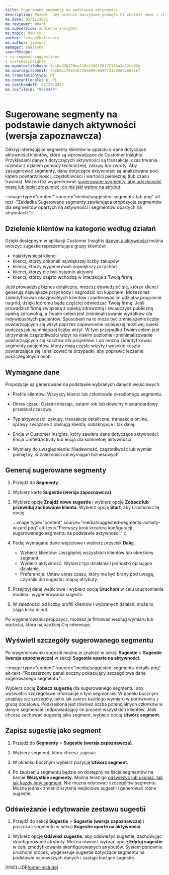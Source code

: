 ```yaml
---
title: Sugerowane segmenty na podstawie aktywności.
description: Pozwól, aby uczenie maszynowe pomogło Ci znaleźć nowe i interesujące segmenty na podstawie aktywności klientów.
ms.date: 05/11/2021
ms.reviewer: mhart
ms.subservice: audience-insights
ms.topic: how-to
author: JimsonChalissery
ms.author: jimsonc
manager: shellyha
searchScope:
- ci-segment-suggestions
- customerInsights
ms.openlocfilehash: 9c10a32b770ea110a1166f20f72116a3a12cb92e
ms.sourcegitcommit: 73cb021760516729e696c9a90731304d92e0e1ef
ms.translationtype: HT
ms.contentlocale: pl-PL
ms.lasthandoff: 02/25/2022
ms.locfileid: "8354476"
---
```

# <a name="suggested-segments-based-on-activity-data-preview"></a>Sugerowane segmenty na podstawie danych aktywności (wersja zapoznawcza)

Odkryj interesujące segmenty klientów w oparciu o dane dotyczące aktywności klientów, które są wprowadzane do Customer Insights. Przykładami danych dotyczących aktywności są transakcje, czas trwania rozmów z działem pomocy technicznej, zakupy lub zwroty. Aby zasugerować segmenty, dane dotyczące aktywności są analizowane pod kątem powtarzalności, częstotliwości i wartości pieniężnej (lub czasu trwania). Można też wygenerować [sugerowane segmenty, aby udoskonalić miarę lub lepiej zrozumieć, co ma jaki wpływ na atrybut](suggested-segments.md).

:::image type="content" source="media/suggested-segments-tab.png" alt-text="Zakładka Sugerowane segmenty zawierająca propozycje segmentów dla segmentów opartych na aktywności i segmentów opartych na atrybutach.":::

## <a name="categorize-customers-by-activity"></a>Dzielenie klientów na kategorie według działań

Dzięki dostępnym w aplikacji Customer Insights [danym z aktywności](activities.md) można tworzyć sugestie reprezentujące grupy klientów:

- najaktywniejsi klienci 
- klienci, którzy dokonali największej liczby zakupów 
- klienci, którzy wygenerowali największy przychód 
- klienci, którzy nie byli ostatnio aktywni 
- klienci, którzy często wchodzą w interakcje z Twoją firmą  

Jeśli prowadzisz biznes detaliczny, możesz dowiedzieć się, którzy klienci generują największe przychody i nagrodzić ich kuponem. Możesz też zidentyfikować okazjonalnych klientów i zaoferować im udział w programie nagród, dzięki któremu będą częściej odwiedzać Twoją firmę.
Jeśli prowadzisz firmę związaną z opieką zdrowotną i świadczysz publiczną opiekę zdrowotną, a Twoim celem jest zminimalizowanie wydatków dla indywidualnych pacjentów. Sposobem na to może być zmniejszenie liczby powtarzających się wizyt poprzez zapewnienie najlepszej możliwej opieki podczas jak najmniejszej liczby wizyt. W tym przypadku Twoim celem jest utrzymanie częstotliwości wizyt na niskim poziomie i zminimalizowanie powtarzających się kosztów dla pacjentów. Lub można zidentyfikować segmenty pacjentów, którzy mają częste wizyty i wysokie koszty powtarzające się i analizować te przypadki, aby poprawić leczenie poszczególnych osób. 

## <a name="required-data"></a>Wymagane dane

Propozycje są generowane na podstawie wybranych danych wejściowych. 

- Profile klientów: Wszyscy klienci lub członkowie określonego segmentu. 

- Okres czasu: Ostatni miesiąc, ostatni rok lub dowolny niestandardowy przedział czasowy.

- Typ aktywności: zakupy, transakcje detaliczne, transakcje online, sprawy związane z obsługą klienta, subskrypcje i tak dalej.  

- Encja w Customer Insights, który zawiera dane dotyczące aktywności: Encja UnifiedActivity lub encja dla konkretnej aktywności. 

- Wymiary do uwzględnienia: Niedawność, częstotliwość lub wymiar pieniężny, w zależności od wymagań biznesowych.

## <a name="generate-suggested-segments"></a>Generuj sugerowane segmenty

1. Przejdź do **Segmenty**.

1. Wybierz kartę **Sugestie (wersja zapoznawcza)**.

1. Wybierz opcję **Znajdź nowe sugestie** i wybierz opcję **Zobacz lub przewiduj zachowanie klienta**. Wybierz opcję **Start**, aby uruchomić tę opcję.

   :::image type="content" source="media/suggested-segments-activity-wizard.png" alt-text="Pierwszy krok kreatora konfiguracji sugerowanego segmentu na podstawie aktywności.":::

1. Podaj wymagane dane wejściowe i wybierz przycisk **Dalej**.

   - Wybierz klientów: Uwzględnij wszystkich klientów lub określony segment.
   - Wybierz aktywność: Wybierz typ działania i jednostki opisujące działanie.
   - Preferencje: Ustaw okres czasu, który ma być brany pod uwagę, czynniki dla sugestii i mapuj atrybuty.

1. Przejrzyj dane wejściowe i wybierz opcję **Uruchom** w celu uruchomienia modelu i wygenerowania sugestii.

1. W zależności od liczby profili klientów i wybranych działań, może to zająć kilka minut. 

Po wygenerowaniu propozycji, możesz je filtrować według wymiaru lub wartości, która najbardziej Cię interesuje. 

## <a name="view-details-of-a-suggested-segment"></a>Wyświetl szczegóły sugerowanego segmentu

Po wygenerowaniu sugestii można je znaleźć w sekcji **Sugestie** > **Sugestie (wersja zapoznawcza)** w sekcji **Sugestie oparte na aktywności**.

:::image type="content" source="media/suggested-segments-details.png" alt-text="Rozszerzony panel boczny pokazujący szczegółowe dane sugerowanego segmentu.":::

Wybierz opcję **Zobacz sugestię** dla sugerowanego segmentu, aby wyświetlić szczegółowe informacje o tym segmencie. W panelu bocznym znajdują się szczegóły, takie jak zakres każdego wymiaru w porównaniu z grupą docelową. Podkreślona jest również liczba potencjalnych członków w danym segmencie i odpowiadający im procent wszystkich klientów. Jeśli chcesz zachować sugestię jako segment, wybierz opcję **Utwórz segment**.    

## <a name="save-a-suggestion-as-a-segment"></a>Zapisz sugestię jako segment

1. Przejdź do **Segmenty** > **Sugestie (wersja zapoznawcza)**.

1. Wybierz segment, który chcesz zapisać. 

1. W okienku bocznym wybierz pozycję **Utwórz segment**. 

1. Po zapisaniu segmentu będzie on dostępny na liście segmentów na karcie **Wszystkie segmenty**. Można teraz go [odświeżyć lub usunąć, tak jak każdy inny segment](segments.md). Nie można edytować szczegółów segmentu. Można jednak zmienić kryteria wejściowe sugestii i generować różne sugestie.

## <a name="refresh-or-edit-a-set-of-suggestions"></a>Odświeżanie i edytowanie zestawu sugestii

1. Przejdź do sekcji **Sugestie** > **Sugestie (wersja zapoznawcza)** i poszukać segmentu w sekcji **Sugestie oparte na aktywności**.

1. Wybierz opcję **Odśwież sugestie**, aby odświeżyć sugestie, zachowując skonfigurowane atrybuty. Można również wybrać opcję **Edytuj sugestie** w celu zmodyfikowania skonfigurowanych atrybutów. System ponownie uruchomi proces, wygeneruje sugestie dotyczące segmentu na podstawie najnowszych danych i zastąpi bieżące sugestie.

[!INCLUDE[footer-include](../includes/footer-banner.md)]
